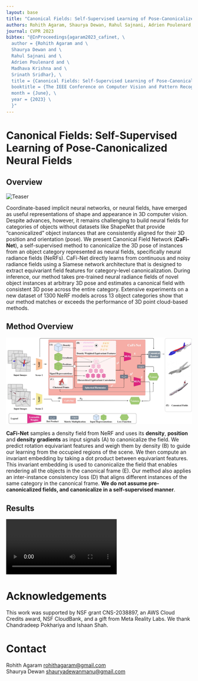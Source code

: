 ```yaml
---
layout: base
title: "Canonical Fields: Self-Supervised Learning of Pose-Canonicalized Neural Fields"
authors: Rohith Agaram, Shaurya Dewan, Rahul Sajnani, Adrien Poulenard, Madhava Krishna, Srinath Sridhar
journal: CVPR 2023
bibtex: "@InProceedings{agaram2023_cafinet, \
  author = {Rohith Agaram and \
  Shaurya Dewan and \
  Rahul Sajnani and \
  Adrien Poulenard and \
  Madhava Krishna and \
  Srinath Sridhar}, \
  title = {Canonical Fields: Self-Supervised Learning of Pose-Canonicalized Neural Fields}, \
  booktitle = {The IEEE Conference on Computer Vision and Pattern Recognition (CVPR)}, \
  month = {June}, \
  year = {2023} \
  }"
---
```


# Canonical Fields: Self-Supervised Learning of Pose-Canonicalized Neural Fields

## Overview

![Teaser](assets/images/projects/canonical-fields/figures/teaser.png)

Coordinate-based implicit neural networks, or neural fields, have emerged as useful representations of shape and appearance in 3D computer vision. Despite advances, however, it remains challenging to build neural fields for categories of objects without datasets like ShapeNet that provide “canonicalized” object instances that are consistently aligned for their 3D position and orientation (pose). We present Canonical Field Network (<b>CaFi-Net</b>), a self-supervised method to canonicalize the 3D pose of instances from an object category represented as neural fields, specifically neural radiance fields (NeRFs). CaFi-Net directly learns from continuous and noisy radiance fields using a Siamese network architecture that is designed to extract equivariant field features for category-level canonicalization. During inference, our method takes pre-trained neural radiance fields of novel object instances at arbitrary 3D pose and estimates a canonical field with consistent 3D pose across the entire category. Extensive experiments on a new dataset of 1300 NeRF models across 13 object categories show that our method matches or exceeds the performance of 3D point cloud-based methods.

## Method Overview

![Method](assets/images/projects/canonical-fields/method.jpg)

<b>CaFi-Net</b> samples a density field from NeRF and uses its <b>density</b>, <b>position</b> and <b>density gradients</b> as input signals (A) to canonicalize the field. We predict rotation equivariant features and weigh them by density (B) to guide our learning from the occupied regions of the scene. We then compute an invariant embedding by taking a dot product between equivariant features. This invariant embedding is used to canonicalize the field that enables rendering all the objects in the canonical frame (E). Our method also applies an inter-instance consistency loss (D) that aligns different instances of the same category in the canonical frame. <b>We do not assume pre-canonicalized fields, and canonicalize in a self-supervised manner</b>.

## Results

![Canonical Grid](assets/images/projects/canonical-fields/canonical_grid.mov)

# Acknowledgements

This work was supported by NSF grant CNS-2038897, an AWS Cloud Credits award, NSF CloudBank, and a gift from Meta Reality Labs. We thank Chandradeep Pokhariya and Ishaan Shah.

# Contact

Rohith Agaram rohithagaram@gmail.com \
Shaurya Dewan shauryadewanmanu@gmail.com

